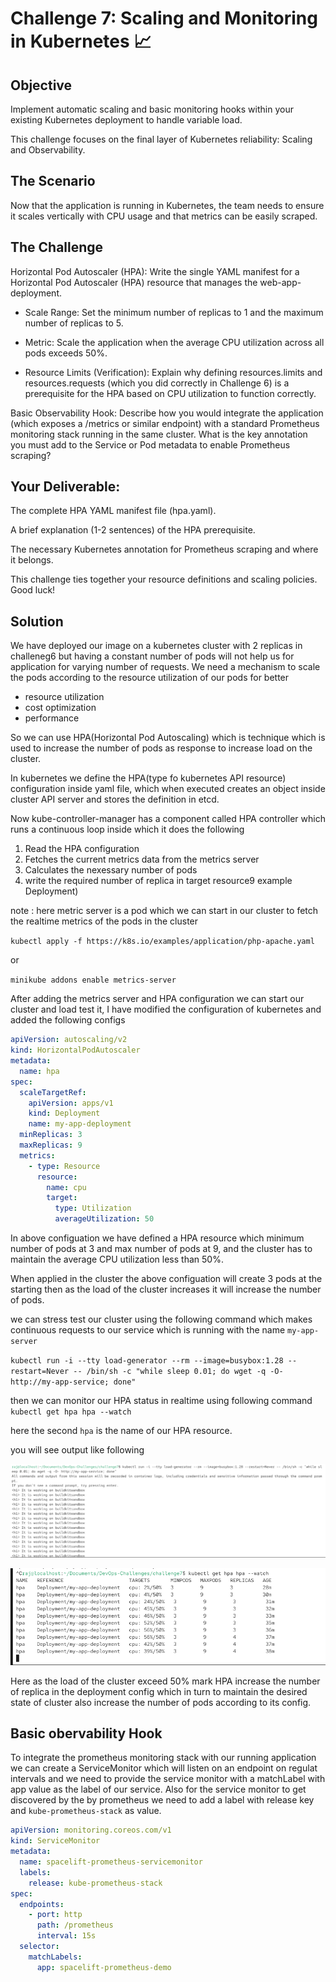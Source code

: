 # Challenge 7: Scaling and Monitoring in Kubernetes 📈

## Objective
Implement automatic scaling and basic monitoring hooks within your existing Kubernetes deployment to handle variable load.

This challenge focuses on the final layer of Kubernetes reliability: Scaling and Observability.

## The Scenario
Now that the application is running in Kubernetes, the team needs to ensure it scales vertically with CPU usage and that metrics can be easily scraped.

## The Challenge
Horizontal Pod Autoscaler (HPA): Write the single YAML manifest for a Horizontal Pod Autoscaler (HPA) resource that manages the web-app-deployment.

- Scale Range: Set the minimum number of replicas to 1 and the maximum number of replicas to 5.

- Metric: Scale the application when the average CPU utilization across all pods exceeds 50%.

- Resource Limits (Verification): Explain why defining resources.limits and resources.requests (which you did correctly in Challenge 6) is a prerequisite for the HPA based on CPU utilization to function correctly.

Basic Observability Hook: Describe how you would integrate the application (which exposes a /metrics or similar endpoint) with a standard Prometheus monitoring stack running in the same cluster. What is the key annotation you must add to the Service or Pod metadata to enable Prometheus scraping?

## Your Deliverable:

The complete HPA YAML manifest file (hpa.yaml).

A brief explanation (1-2 sentences) of the HPA prerequisite.

The necessary Kubernetes annotation for Prometheus scraping and where it belongs.

This challenge ties together your resource definitions and scaling policies. Good luck!


## Solution
We have deployed our image on a kubernetes cluster with 2 replicas in challeneg6 but having a constant number of pods will not help us for application for varying number of requests. We need a mechanism to scale the pods according to the resource utilization of our pods for better
- resource utilization
- cost optimization
- performance


So we can use HPA(Horizontal Pod Autoscaling) which is technique which is used to increase the number of pods as response to increase load on the cluster.


In kubernetes we define the HPA(type fo kubernetes API resource) configuration inside yaml file, which when executed creates an object inside cluster API server and stores the definition in etcd.

Now kube-controller-manager has a component called HPA controller which runs a continuous loop inside which it does the following
1. Read the HPA configuration
2. Fetches the current metrics data from the metrics server
3. Calculates the nexessary number of pods
4. write the required number of replica in target resource9 example Deployment)



note : here metric server is a pod which we can start in our cluster to fetch the realtime metrics of the pods in the cluster

`kubectl apply -f https://k8s.io/examples/application/php-apache.yaml`

or 

`minikube addons enable metrics-server`


After adding the metrics server and HPA configuration we can start our cluster and load test it, I have modified the configuration of kubernetes and added the following configs


```yaml
apiVersion: autoscaling/v2
kind: HorizontalPodAutoscaler
metadata:
  name: hpa
spec:
  scaleTargetRef:
    apiVersion: apps/v1
    kind: Deployment
    name: my-app-deployment 
  minReplicas: 3
  maxReplicas: 9
  metrics:
    - type: Resource
      resource:
        name: cpu
        target:
          type: Utilization
          averageUtilization: 50
```

In above configuation we have defined a HPA resource which minimum number of pods at 3 and max number of pods at 9, and the cluster has to maintain the average CPU utilization less than 50%.

When applied in the cluster the above configuation will create 3 pods at the starting then as the load of the cluster increases it will increase the number of pods.


we can stress test our cluster using the following command which makes continuous requests to our service which is running with the name `my-app-server`

`kubectl run -i --tty load-generator --rm --image=busybox:1.28 --restart=Never -- /bin/sh -c "while sleep 0.01; do wget -q -O- http://my-app-service; done"`

then we can monitor our HPA status in realtime using following command
`kubectl get hpa hpa --watch`


here the second `hpa` is the name of our HPA resource.


you will see output like following

![alt text](image.png)

![alt text](image-2.png)


Here as the load of the cluster exceed 50% mark HPA increase the number of replica in the deployment config which in turn to maintain the desired state of cluster also increase the number of pods according to its config.





## Basic obervability Hook

To integrate the prometheus monitoring stack with our running application we can create a ServiceMonitor which will listen on an endpoint on regulat intervals and we need to provide the service monitor with a matchLabel with app value as the label of our service. Also for the service monitor to get discovered by the by prometheus we need to add a label with release key and `kube-prometheus-stack` as value.


```yaml
apiVersion: monitoring.coreos.com/v1
kind: ServiceMonitor
metadata:
  name: spacelift-prometheus-servicemonitor
  labels:
    release: kube-prometheus-stack
spec:
  endpoints:
    - port: http
      path: /prometheus
      interval: 15s
  selector:
    matchLabels:
      app: spacelift-prometheus-demo
```